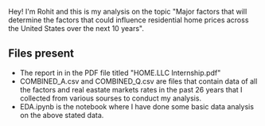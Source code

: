 Hey! I'm Rohit and this is my analysis on the topic "Major factors that will determine the factors that could influence residential home prices across the United States
over the next 10 years".

## Files present
* The report in in the PDF file titled "HOME.LLC Internship.pdf" <br>
* COMBINED_A.csv and COMBINED_Q.csv are files that contain data of all the factors and real eastate markets rates in the past 26 years that I collected from various sourses to conduct my analysis.<br>
* EDA.ipynb is the notebook where I have done some basic data analysis on the above stated data. <br>

